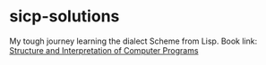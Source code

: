 # sicp-solutions

My tough journey learning the dialect Scheme from Lisp. Book link: [Structure and Interpretation of Computer Programs](https://www.amazon.com/Structure-Interpretation-Computer-Programs-Engineering/dp/0262510871)
